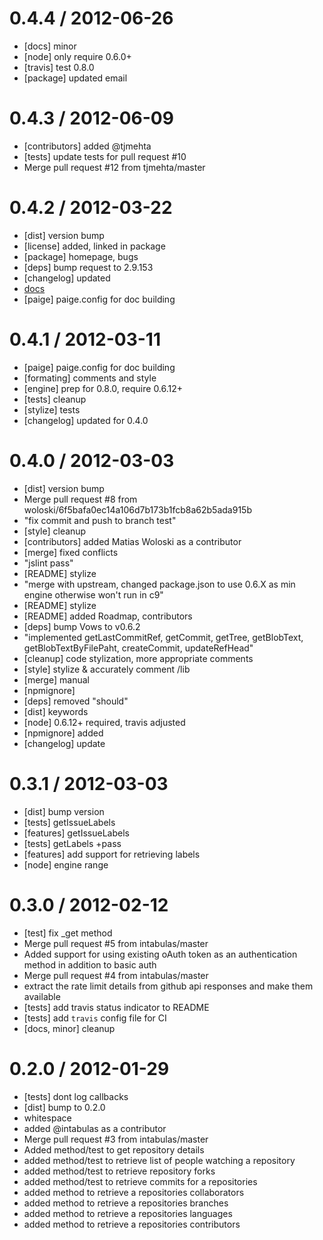 
0.4.4 / 2012-06-26 
==================

  * [docs] minor
  * [node] only require 0.6.0+
  * [travis] test 0.8.0
  * [package] updated email

0.4.3 / 2012-06-09 
==================

  * [contributors] added @tjmehta
  * [tests] update tests for pull request #10
  * Merge pull request #12 from tjmehta/master
  
0.4.2 / 2012-03-22 
==================

  * [dist] version bump
  * [license] added, linked in package
  * [package] homepage, bugs
  * [deps] bump request to 2.9.153
  * [changelog] updated
  * [docs](sweet)
  * [paige] paige.config for doc building
  
0.4.1 / 2012-03-11 
==================

  * [paige] paige.config for doc building
  * [formating] comments and style
  * [engine] prep for 0.8.0, require 0.6.12+
  * [tests] cleanup
  * [stylize] tests
  * [changelog] updated for 0.4.0
 

0.4.0 / 2012-03-03 
==================

  * [dist] version bump
  * Merge pull request #8 from woloski/6f5bafa0ec14a106d7b173b1fcb8a62b5ada915b
  * "fix commit and push to branch test"
  * [style] cleanup
  * [contributors] added Matias Woloski as a contributor
  * [merge] fixed conflicts
  * "jslint pass"
  * [README] stylize
  * "merge with upstream, changed package.json to use 0.6.X as min engine otherwise won't run in c9"
  * [README] stylize
  * [README] added Roadmap, contributors
  * [deps] bump Vows to v0.6.2
  * "implemented getLastCommitRef, getCommit, getTree, getBlobText, getBlobTextByFilePaht, createCommit, updateRefHead"
  * [cleanup] code stylization, more appropriate comments
  * [style] stylize & accurately comment /lib
  * [merge] manual
  * [npmignore]
  * [deps] removed "should"
  * [dist] keywords
  * [node] 0.6.12+ required, travis adjusted
  * [npmignore] added
  * [changelog] update

0.3.1 / 2012-03-03 
==================

  * [dist] bump version
  * [tests] getIssueLabels
  * [features] getIssueLabels
  * [tests] getLabels +pass
  * [features] add support for retrieving labels
  * [node] engine range

0.3.0 / 2012-02-12 
==================

  * [test] fix _get method
  * Merge pull request #5 from intabulas/master
  * Added support for using existing oAuth token as an authentication method in addition to basic auth
  * Merge pull request #4 from intabulas/master
  * extract the rate limit details from github api responses and make them available
  * [tests] add travis status indicator to README
  * [tests] add `travis` config file for CI
  * [docs, minor] cleanup


0.2.0 / 2012-01-29 
==================

  * [tests] dont log callbacks
  * [dist] bump to 0.2.0
  * whitespace
  * added @intabulas as a contributor
  * Merge pull request #3 from intabulas/master
  * Added method/test to get repository details
  * added method/test to retrieve list of people watching a repository
  * added method/test to retrieve  repository forks
  * added method/test to retrieve commits for a repositories
  * added method to retrieve a repositories collaborators
  * added method to retrieve a repositories branches
  * added method to retrieve a repositories languages
  * added method to retrieve a repositories contributors
